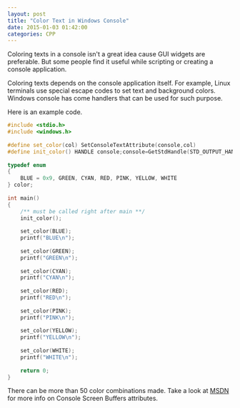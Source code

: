```yaml
---
layout: post
title: "Color Text in Windows Console"
date: 2015-01-03 01:42:00
categories: CPP
---
```

Coloring texts in a console isn't a great idea cause GUI widgets are preferable. But some people find it useful while scripting or creating a console application.

Coloring texts depends on the console application itself. For example, Linux terminals use special escape codes to set text and background colors. Windows console has come handlers that can be used for such purpose.

Here is an example code.

```cpp
#include <stdio.h>
#include <windows.h>
    
#define set_color(col) SetConsoleTextAttribute(console,col)
#define init_color() HANDLE console;console=GetStdHandle(STD_OUTPUT_HANDLE)
    
typedef enum
{
    BLUE = 0x9, GREEN, CYAN, RED, PINK, YELLOW, WHITE
} color;
    
int main()
{
    /** must be called right after main **/
    init_color();
    
    set_color(BLUE);
    printf("BLUE\n");
    
    set_color(GREEN);
    printf("GREEN\n");
    
    set_color(CYAN);
    printf("CYAN\n");
    
    set_color(RED);
    printf("RED\n");
    
    set_color(PINK);
    printf("PINK\n");
    
    set_color(YELLOW);
    printf("YELLOW\n");
    
    set_color(WHITE);
    printf("WHITE\n");
    
    return 0;
}
```

There can be more than 50 color combinations made. Take a look at <a href="http://msdn.microsoft.com/en-us/library/windows/desktop/ms682088(v=vs.85).aspx#_win32_character_attributes">MSDN</a> for more info on Console Screen Buffers attributes.

